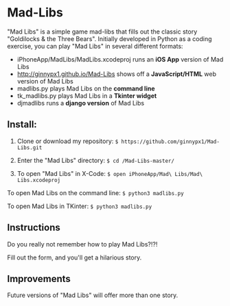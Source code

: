 # Mad-Libs

"Mad Libs" is a simple game mad-libs that fills out the classic story "Goldilocks & the Three Bears". Initially developed in Python as a coding exercise, you can play "Mad Libs" in several different formats:

* iPhoneApp/MadLibs/MadLibs.xcodeproj runs an **iOS App** version of Mad Libs
* http://ginnypx1.github.io/Mad-Libs shows off a **JavaScript/HTML** web version of Mad Libs
* madlibs.py plays Mad Libs on the **command line**
* tk_madlibs.py plays Mad Libs in a **Tkinter widget**
* djmadlibs runs a **django version** of Mad Libs

## Install:

1. Clone or download my repository:
` $ https://github.com/ginnypx1/Mad-Libs.git `

2. Enter the "Mad Libs" directory:
` $ cd /Mad-Libs-master/ `

3. To open "Mad Libs" in X-Code:
` $ open iPhoneApp/Mad\ Libs/Mad\ Libs.xcodeproj `

To open Mad Libs on the command line:
` $ python3 madlibs.py `

To open Mad Libs in TKinter:
` $ python3 madlibs.py `
  
## Instructions

Do you really not remember how to play Mad Libs?!?!

Fill out the form, and you'll get a hilarious story.

## Improvements

Future versions of "Mad Libs" will offer more than one story.
